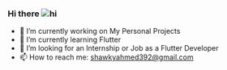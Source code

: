 ### Hi there ![hi](https://user-images.githubusercontent.com/59096080/115278108-596c0980-a145-11eb-9c94-e54b056e90a2.gif)


- 🔭 I’m currently working on My Personal Projects
- 🌱 I’m currently learning Flutter
- 🤔 I’m looking for an Internship or Job as a Flutter Developer
- 📫 How to reach me: shawkyahmed392@gmail.com
